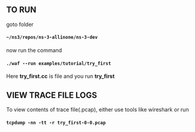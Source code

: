 ## TO RUN

goto folder

#### `~/ns3/repos/ns-3-allinone/ns-3-dev`


now run the command

#### `./waf --run examples/tutorial/try_first`


Here **try_first.cc** is file and you run **try_first**

## VIEW TRACE FILE LOGS

To view contents of trace file(.pcap), either use tools like wireshark or run

#### `tcpdump -nn -tt -r try_first-0-0.pcap`


